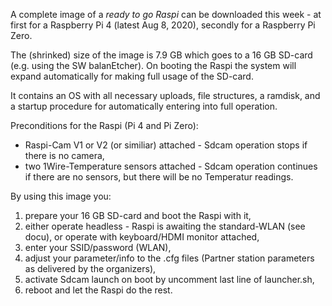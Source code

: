 A complete image of a *ready to go Raspi* can be downloaded this week - at first for a Raspberry Pi 4 (latest Aug 8, 2020), secondly for a Raspberry Pi Zero.

The (shrinked) size of the image is 7.9 GB which goes to a 16 GB SD-card (e.g. using the SW balanEtcher). On booting the Raspi the system will expand automatically for making full usage of the SD-card.

It contains an OS with all necessary uploads, file structures, a ramdisk, and a startup procedure for automatically entering into full operation.

Preconditions for the Raspi (Pi 4 and Pi Zero):
* Raspi-Cam V1 or V2 (or similiar) attached - Sdcam operation stops if there is no camera,
* two 1Wire-Temperature sensors attached - Sdcam operation continues if there are no sensors, but there will be no Temperatur readings.

By using this image you:
1) prepare your 16 GB SD-card and boot the Raspi with it,
2) either operate headless - Raspi is awaiting the standard-WLAN (see docu), or operate with keyboard/HDMI monitor attached,
3) enter your SSID/password (WLAN),
4) adjust your parameter/info to the .cfg files (Partner station parameters as delivered by the organizers),
5) activate Sdcam launch on boot by uncomment last line of launcher.sh,
5) reboot and let the Raspi do the rest.
